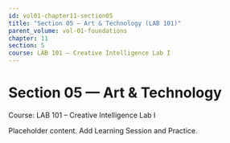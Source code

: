 ```yaml
---
id: vol01-chapter11-section05
title: "Section 05 — Art & Technology (LAB 101)"
parent_volume: vol-01-foundations
chapter: 11
section: 5
course: LAB 101 – Creative Intelligence Lab I
---
```


# Section 05 — Art & Technology
Course: LAB 101 – Creative Intelligence Lab I

Placeholder content. Add Learning Session and Practice.

